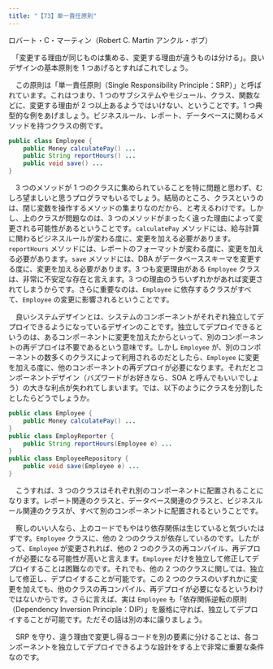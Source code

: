 ```yaml
---
title: "【73】単一責任原則"
---
```



ロバート・C・マーティン（Robert C. Martin アンクル・ボブ）


　「変更する理由が同じものは集める、変更する理由が違うものは分ける」。良いデザインの基本原則を 1 つあげるとすればこれでしょう。

　この原則は「単一責任原則（Single Responsibility Principle：SRP）」と呼ばれています。これはつまり、1 つのサブシステムやモジュール、クラス、関数などに、変更する理由が 2 つ以上あるようではいけない、ということです。1 つ典型的な例をあげましょう。ビジネスルール、レポート、データベースに関わるメソッドを持つクラスの例です。

``` java
public class Employee {
    public Money calculatePay() ...
    public String reportHours() ...
    public void save() ...
}
```

　3 つのメソッドが 1 つのクラスに集められていることを特に問題と思わず、むしろ望ましいと思うプログラマもいるでしょう。結局のところ、クラスというのは、閉じ変数を操作するメソッドの集まりなのだから、と考えるわけです。しかし、上のクラスが問題なのは、3 つのメソッドがまったく違った理由によって変更される可能性があるということです。`calculatePay` メソッドには、給与計算に関わるビジネスルールが変わる度に、変更を加える必要があります。`reportHours` メソッドには、レポートのフォーマットが変わる度に、変更を加える必要があります。`save` メソッドには、DBA がデータベーススキーマを変更する度に、変更を加える必要があります。3 つも変更理由がある `Employee` クラスは、非常に不安定な存在と言えます。3 つの理由のうちいずれかがあれば変更されてしまうからです。さらに重要なのは、`Employee` に依存するクラスがすべて、`Employee` の変更に影響されるということです。

　良いシステムデザインとは、システムのコンポーネントがそれぞれ独立してデプロイできるようになっているデザインのことです。独立してデプロイできるというのは、あるコンポーネントに変更を加えたからといって、別のコンポーネントの再デプロイは不要であるという意味です。しかし `Employee` が、別のコンポーネントの数多くのクラスによって利用されるのだとしたら、`Employee` に変更を加える度に、他のコンポーネントの再デプロイが必要になります。それだとコンポーネントデザイン（バズワードがお好きなら、SOA と呼んでもいいでしょう）の大きな利点が失われてしまいます。では、以下のようにクラスを分割したとしたらどうでしょうか。

``` java
public class Employee {
    public Money calculatePay() ...
}
public class EmployReporter {
    public String reportHours(Employee e) ...
}
public class EmployeeRepository {
    public void save(Employee e) ...
}
```

　こうすれば、3 つのクラスはそれぞれ別のコンポーネントに配置されることになります。レポート関連のクラスと、データベース関連のクラスと、ビジネスルール関連のクラスが、すべて別のコンポーネントに配置されるということです。

　察しのいい人なら、上のコードでもやはり依存関係は生じていると気づいたはずです。`Employee` クラスに、他の 2 つのクラスが依存しているのです。したがって、`Employee` が変更されれば、他の 2 つのクラスの再コンパイル、再デプロイが必要になる可能性が高いと言えます。`Employee` だけを独立して修正してデプロイすることは困難なのです。それでも、他の 2 つのクラスに関しては、独立して修正し、デプロイすることが可能です。この 2 つのクラスのいずれかに変更を加えても、他のクラスの再コンパイル、再デプロイが必要になるというわけではないからです。さらに言えば、実は `Employee` も「依存関係逆転の原則（Dependency Inversion Principle：DIP）」を厳格に守れば、独立してデプロイすることが可能です。ただその話は別の本に譲りましょう。

　SRP を守り、違う理由で変更し得るコードを別の要素に分けることは、各コンポーネントを独立してデプロイできるような設計をする上で非常に重要な条件なのです。
